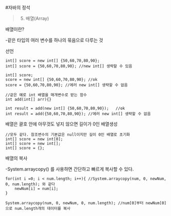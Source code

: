 #자바의 정석 

>5. 배열(Array)

배열이란?

-같은 타입의 여러 변수를 하나의 묶음으로 다루는 것

선언

~~~
int[] score = new int[] {50,60,70,80,90};
int[] score = {50,60,70,80,90}; //new int[] 생략할 수 있음

int[] score;
score = new int[] {50,60,70,80,90}; //ok
score = {50,60,70,80,90}; //에러 new int[] 생략할 수 없음

//같은 예로 int 배열을 매개변수로 받는 함수
int add(int[] arr){}

int result = add(new int[] {50,60,70,80,90});   //ok
int result = add({50,60,70,80,90}); //에러 new int[] 생략할 수 없음
~~~

배열은 괄호 안에 아무것도 넣지 않으면 길이가 0인 배열생성

~~~
//모두 같다. 참조변수의 기본값은 null이지만 길이 0인 배열로 초기화
int[] score = new int[0];
int[] score = new int[];
int[] score = {};
~~~

배열의 복사

-System.arraycopy() 를 사용하면 간단하고 빠르게 복사할 수 있다.

~~~
for(int i =0; i < num.length; i++){ //System.arraycopy(num, 0, newNum, 0, num.length); 와 같다
    newNum[i] = num[i];
}

System.arraycopy(num, 0, newNum, 0, num.length); //num[0]부터 newNum[0]으로 num.length개의 데이터를 복사

~~~

